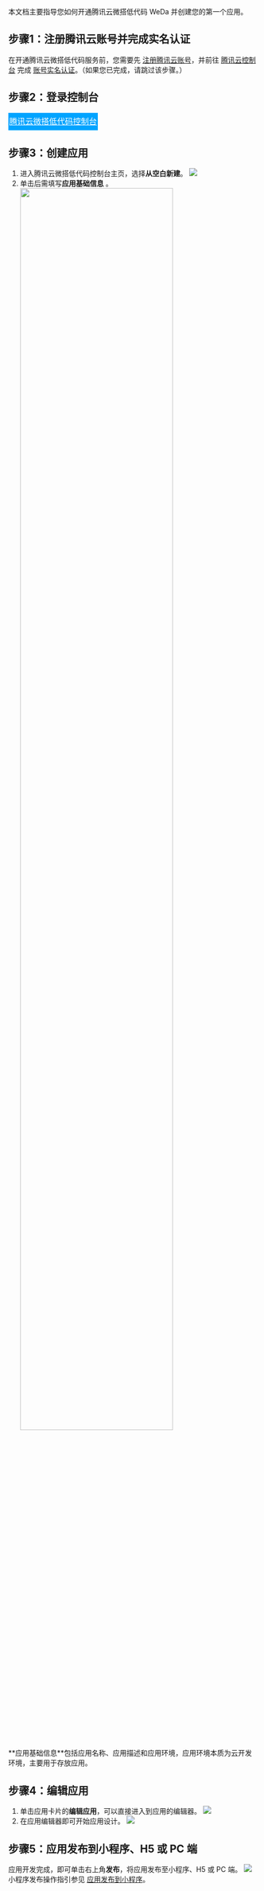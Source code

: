 本文档主要指导您如何开通腾讯云微搭低代码 WeDa 并创建您的第一个应用。


## 步骤1：注册腾讯云账号并完成实名认证

在开通腾讯云微搭低代码服务前，您需要先 <a href="https://cloud.tencent.com/register?s_url=https%3A%2F%2Fcloud.tencent.com%2F" target="_blank">注册腾讯云账号</a>，并前往 <a href="https://console.cloud.tencent.com/developer" target="_blank">腾讯云控制台</a> 完成 [账号实名认证](https://cloud.tencent.com/document/product/378/3629)。（如果您已完成，请跳过该步骤。）

## 步骤2：登录控制台

<div style="background-color:#00A4FF; width: 180px; height: 35px; line-height:35px; text-align:center;"><a href="https://console.cloud.tencent.com/lowcode" target="_blank"  style="color: white; font-size:16px;">腾讯云微搭低代码控制台</a></div>



## 步骤3：创建应用

1. 进入腾讯云微搭低代码控制台主页，选择**从空白新建**。
![](https://qcloudimg.tencent-cloud.cn/raw/883e1fb812005033d14a669f4841cf06.png)
2. 单击后需填写**应用基础信息** 。<br>
<img src="https://main.qcloudimg.com/raw/8d4031606e9ee6da4917e5d8af6f3096.png" width="80%"></img>
<dx-alert infotype="explain" title="">
**应用基础信息**包括应用名称、应用描述和应用环境，应用环境本质为云开发环境，主要用于存放应用。
</dx-alert>

## 步骤4：编辑应用

1. 单击应用卡片的**编辑应用**，可以直接进入到应用的编辑器。
![](https://qcloudimg.tencent-cloud.cn/raw/6d88e5c800f63811dff440ac9fcbeb77.png)
2. 在应用编辑器即可开始应用设计。
![](https://qcloudimg.tencent-cloud.cn/raw/91c26daf6116f3ef33e42dcd37f918b9.png)


## 步骤5：应用发布到小程序、H5 或 PC 端
应用开发完成，即可单击右上角**发布**，将应用发布至小程序、H5 或 PC 端。
![](https://qcloudimg.tencent-cloud.cn/raw/26aaecaef9f456c08be3eccb0496a55e.png)
小程序发布操作指引参见 [应用发布到小程序](https://cloud.tencent.com/document/product/1301/55140)。
